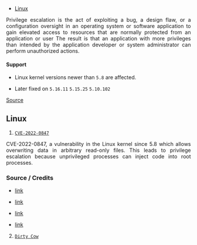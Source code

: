 - [Linux](#linux)

<p align='justify'>
    Privilege escalation is the act of exploiting a bug, a design flaw, or a configuration oversight in an operating system or software application to gain elevated access to resources that are normally protected from an application or user   
    The result is that an application with more privileges than intended by the application developer or system administrator can perform unauthorized actions. 
</p>

 ####  Support 

- Linux kernel versions newer than `5.8` are affected.

- Later fixed on `5.16.11` 
`5.15.25` 
`5.10.102`


[Source](https://en.wikipedia.org/wiki/Privilege_escalation)  




## Linux 

1. [`CVE-2022-0847`](#CVE-2022-0847)
<p align='justify'>
CVE-2022-0847, a vulnerability in the Linux kernel since 5.8 which allows overwriting data in arbitrary read-only files. This leads to privilege escalation because unprivileged processes can inject code into root processes.</p>


### Source / Credits 

- [link](https://dirtypipe.cm4all.com/)

- [link](https://github.com/febinrev/dirtypipez-exploit)

- [link](https://github.com/basharkey/CVE-2022-0847-dirty-pipe-checker)

- [link](https://github.com/AlexisAhmed/CVE-2022-0847-DirtyPipe-Exploits)


2. [`Dirty Cow`](https://dirtycow.ninja/)


